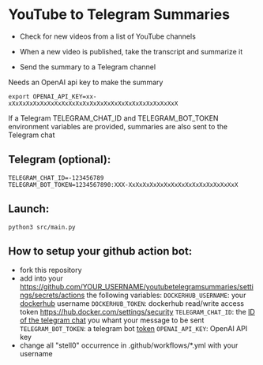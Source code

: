 # YouTube to Telegram Summaries

- Check for new videos from a list of YouTube channels

- When a new video is published, take the transcript and summarize it

- Send the summary to a Telegram channel

Needs an OpenAI api key to make the summary

```
export OPENAI_API_KEY=xx-xXxXxXxXxXxXxXxXxXxXxXxXxXxXxXxXxXxXxXxXxXxXxXxX
```

If a Telegram TELEGRAM_CHAT_ID and TELEGRAM_BOT_TOKEN environment variables are provided, summaries are also sent to the Telegram chat

## Telegram (optional):
```
TELEGRAM_CHAT_ID=-123456789
TELEGRAM_BOT_TOKEN=1234567890:XXX-XxXxXxXxXxXxXxXxXxXxXxXxXxXxXxX
```

## Launch:

```
python3 src/main.py
```

## How to setup your github action bot:

- fork this repository
- add into your https://github.com/YOUR_USERNAME/youtubetelegramsummaries/settings/secrets/actions the following variables:
`DOCKERHUB_USERNAME`: your [dockerhub](https://hub.docker.com/) username
`DOCKERHUB_TOKEN`: dockerhub read/write access token https://hub.docker.com/settings/security
`TELEGRAM_CHAT_ID`: the [ID of the telegram chat](https://stackoverflow.com/questions/32423837/telegram-bot-how-to-get-a-group-chat-id) you whant your message to be sent
`TELEGRAM_BOT_TOKEN`: a telegram bot [token](https://core.telegram.org/bots/features#botfather)
`OPENAI_API_KEY`: OpenAI API key
- change all "stell0" occurrence in .github/workflows/*.yml with your username
